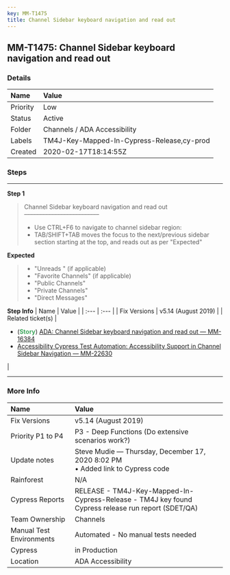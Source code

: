 ```yaml
---
key: MM-T1475
title: Channel Sidebar keyboard navigation and read out
---
```


## MM-T1475: Channel Sidebar keyboard navigation and read out

### Details

| Name     | Value                                      |
| :------- | :----------------------------------------- |
| Priority | Low                                        |
| Status   | Active                                     |
| Folder   | Channels / ADA Accessibility               |
| Labels   | TM4J-Key-Mapped-In-Cypress-Release,cy-prod |
| Created  | 2020-02-17T18:14:55Z                       |

### Steps

<hr/>

**Step 1**

> <article>Channel Sidebar keyboard navigation and read out<br>–––––––––––––––––––––––––<ul><li>Use CTRL+F6 to navigate to channel sidebar region:</li><li>TAB/SHIFT+TAB moves the focus to the next/previous sidebar section starting at the top, and reads out as per "Expected"</li></ul></article>

**Expected**

> <article><ul><li>"Unreads " (if applicable)</li><li>"Favorite Channels" (if applicable)</li><li>"Public Channels"</li><li>"Private Channels"</li><li>"Direct Messages"</li></ul></article>

**Step Info**
| Name | Value |
| :--- | :--- |
| Fix Versions | v5.14 (August 2019) |
| Related ticket(s) | <ul><li>(<strong><span style="color: rgb(65, 168, 95);">Story</span></strong>) <a href="https://mattermost.atlassian.net/browse/MM-16384" rel="noopener noreferrer" target="_blank">ADA: Channel Sidebar keyboard navigation and read out — MM-16384</a></li><li><a href="https://mattermost.atlassian.net/browse/MM-22630">Accessibility Cypress Test Automation: Accessibility Support in Channel Sidebar Navigation — MM-22630</a></li></ul> |

<hr/>

### More Info

| Name                     | Value                                                                                              |
| :----------------------- | :------------------------------------------------------------------------------------------------- |
| Fix Versions             | v5.14 (August 2019)                                                                                |
| Priority P1 to P4        | P3 - Deep Functions (Do extensive scenarios work?)                                                 |
| Update notes             | Steve Mudie — Thursday, December 17, 2020 8:02 PM<br>• Added link to Cypress code                  |
| Rainforest               | N/A                                                                                                |
| Cypress Reports          | RELEASE - TM4J-Key-Mapped-In-Cypress-Release - TM4J key found Cypress release run report (SDET/QA) |
| Team Ownership           | Channels                                                                                           |
| Manual Test Environments | Automated - No manual tests needed                                                                 |
| Cypress                  | in Production                                                                                      |
| Location                 | ADA Accessibility                                                                                  |
